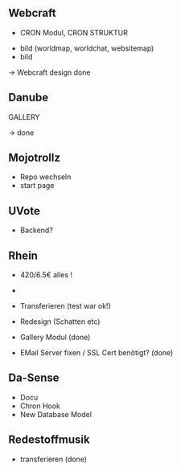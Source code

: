 Webcraft
--------

- CRON Modul, CRON STRUKTUR

* bild (worldmap, worldchat, websitemap)
* bild

-> Webcraft design done

Danube
------

GALLERY

-> done

Mojotrollz
----------

- Repo wechseln
- start page

UVote
-----

- Backend?

Rhein
-----

- 420/6.5€ alles !

- >
- Transferieren (test war ok!)
- Redesign (Schatten etc)
- Gallery Modul (done)
- EMail Server fixen / SSL Cert benötigt? (done)

Da-Sense
--------

- Docu
- Chron Hook
- New Database Model

Redestoffmusik
--------------

- transferieren (done)